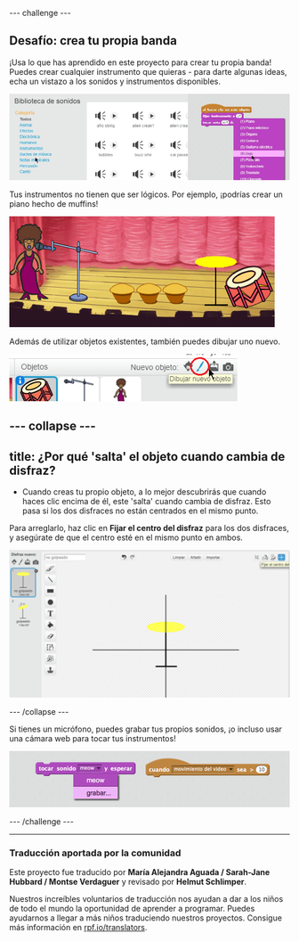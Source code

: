 --- challenge ---

## Desafío: crea tu propia banda

¡Usa lo que has aprendido en este proyecto para crear tu propia banda! Puedes crear cualquier instrumento que quieras - para darte algunas ideas, echa un vistazo a los sonidos y instrumentos disponibles.

![captura de pantalla](images/band-ideas.png)

Tus instrumentos no tienen que ser lógicos. Por ejemplo, ¡podrías crear un piano hecho de muffins!

![captura de pantalla](images/band-piano.png)

Además de utilizar objetos existentes, también puedes dibujar uno nuevo.

![captura de pantalla](images/band-draw.png)

--- collapse ---
---
title: ¿Por qué 'salta' el objeto cuando cambia de disfraz?
---
+ Cuando creas tu propio objeto, a lo mejor descubrirás que cuando haces clic encima de él, este 'salta' cuando cambia de disfraz. Esto pasa si los dos disfraces no están centrados en el mismo punto.

Para arreglarlo, haz clic en **Fijar el centro del disfraz** para los dos disfraces, y asegúrate de que el centro esté en el mismo punto en ambos.

![captura de pantalla](images/band-center.png)

--- /collapse ---

Si tienes un micrófono, puedes grabar tus propios sonidos, ¡o incluso usar una cámara web para tocar tus instrumentos!

![captura de pantalla](images/band-io.png)

--- /challenge ---
***
### Traducción aportada por la comunidad 

Este proyecto fue traducido por **María Alejandra Aguada / Sarah-Jane Hubbard / Montse Verdaguer** y revisado por **Helmut Schlimper**. 

Nuestros increíbles voluntarios de traducción nos ayudan a dar a los niños de todo el mundo la oportunidad de aprender a programar. Puedes ayudarnos a llegar a más niños traduciendo nuestros proyectos. Consigue más información en [rpf.io/translators](https://rpf.io/translators).
